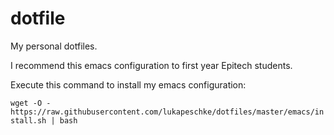 # dotfile

My personal dotfiles.

I recommend this emacs configuration to first year Epitech students.

Execute this command to install my emacs configuration:

`wget -O - https://raw.githubusercontent.com/lukapeschke/dotfiles/master/emacs/install.sh | bash`